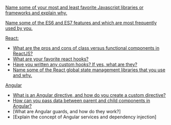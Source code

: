 [Name some of your most and least favorite Javascript libraries or frameworks and explain why.](question1.md)

[ Name some of the ES6 and ES7 features and which are most frequently used by you.](question2.md)

[React:](react.md)
- [What are the pros and cons of class versus functional components in ReactJS?](./react.md#what-are-the-pros-and-cons-of-class-versus-functional-components-in-reactjs)
- [What are your favorite react hooks?](./react.md#what-are-your-favorite-react-hooks)
- [Have you written any custom hooks? If yes, what are they?](./react.md#have-you-written-any-custom-hooks-if-yes-what-are-they)
- [Name some of the React global state management libraries that you use and why.](./react.md#name-some-of-the-react-global-state-management-libraries-that-you-use-and-why)

[Angular](angular.md)
- [What is an Angular directive, and how do you create a custom directive?](./angular.md#what-is-an-angular-directive-and-how-do-you-create-a-custom-directive)
- [How can you pass data between parent and child components in Angular?](./angular.md#how-can-you-pass-data-between-parent-and-child-components-in-angular)
- [What are Angular guards, and how do they work?]
- [Explain the concept of Angular services and dependency injection]